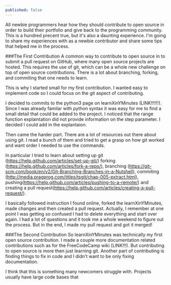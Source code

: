 ```yaml
---
published: false
---
```

All newbie programmers hear how they should contribute to open source in order to build their portfolio and give back to the programming community. This is a hundred precent true, but it's also a daunting experience.
I'm going to share my experiences with as a newbie contributor and share some tips that helped me in the process. 

###The First Contribution
A common way to contribute to open source in to submit a pull request on GitHub, where many open source projects are hosted. This requires the use of git, which can be a whole new challenge on top of open source contributions. There is a lot about branching, forking, and commiting that one needs to learn.

This is why I started small for my first contribution. I wanted easy to implement code so I could focus on the git aspect of contributing.

I decided to commits to the python3 page on learnXinYMinutes (LINK!!!!!!). Since I was already familar with python syntax it was easy for me to find a small detail that could be added to the project. I noticed that the range function explaintation did not provide information on the step parameter. I decided I could add in  the explantaion. 

Then came the harder part. There are a lot of resources out there about using git. I read a bunch of them and tried to get a grasp on how git worked and want order I needed to use the commands.

In particular I tried to learn about setting up git (https://help.github.com/articles/set-up-git/) forking (https://help.github.com/articles/fork-a-repo/), branching (https://git-scm.com/book/en/v2/Git-Branching-Branches-in-a-Nutshell), commiting (http://media.pragprog.com/titles/tsgit/chap-005-extract.html), pushing(https://help.github.com/articles/pushing-to-a-remote/) and creating a pull request(https://help.github.com/articles/creating-a-pull-request/). 

I basically followed instruction I found online, forked the learnXinYMinutes, made changes and then created a pull request. Actually, I remember at one point I was getting so confused I had to delete everything and start over again. I had a lot of questions and it took me a whole weekend to figure out the process. But in the end, I made my pull request and got it merged!

###The Second Contribution 
So learnXinYMinutes was technically my first open source contribution. I made a couple more documentation related contributions such as for the FreeCodeCamp wiki (LINK!!!). But contributing to open source is more then just learning git. Another part of contributing is finding things to fix in code and I didn't want to be only fixing documentation. 

I think that this is something many newcomers struggle with. Projects usually have large code bases that 